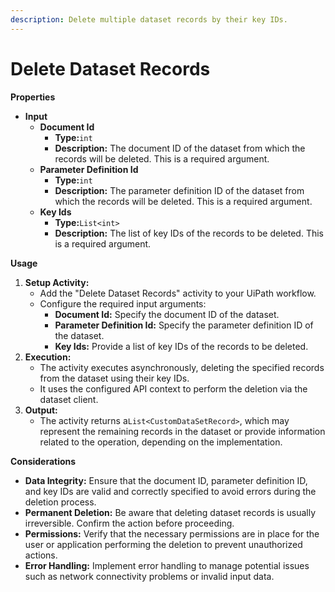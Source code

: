 ```yaml
---
description: Delete multiple dataset records by their key IDs.
---
```


# Delete Dataset Records

**Properties**

* **Input**
  * **Document Id**
    * **Type:**`int`
    * **Description:** The document ID of the dataset from which the records will be deleted. This is a required argument.
  * **Parameter Definition Id**
    * **Type:**`int`
    * **Description:** The parameter definition ID of the dataset from which the records will be deleted. This is a required argument.
  * **Key Ids**
    * **Type:**`List<int>`
    * **Description:** The list of key IDs of the records to be deleted. This is a required argument.

**Usage**

1. **Setup Activity:**
   * Add the "Delete Dataset Records" activity to your UiPath workflow.
   * Configure the required input arguments:
     * **Document Id:** Specify the document ID of the dataset.
     * **Parameter Definition Id:** Specify the parameter definition ID of the dataset.
     * **Key Ids:** Provide a list of key IDs of the records to be deleted.
2. **Execution:**
   * The activity executes asynchronously, deleting the specified records from the dataset using their key IDs.
   * It uses the configured API context to perform the deletion via the dataset client.
3. **Output:**
   * The activity returns a`List<CustomDataSetRecord>`, which may represent the remaining records in the dataset or provide information related to the operation, depending on the implementation.

**Considerations**

* **Data Integrity:** Ensure that the document ID, parameter definition ID, and key IDs are valid and correctly specified to avoid errors during the deletion process.
* **Permanent Deletion:** Be aware that deleting dataset records is usually irreversible. Confirm the action before proceeding.
* **Permissions:** Verify that the necessary permissions are in place for the user or application performing the deletion to prevent unauthorized actions.
* **Error Handling:** Implement error handling to manage potential issues such as network connectivity problems or invalid input data.

